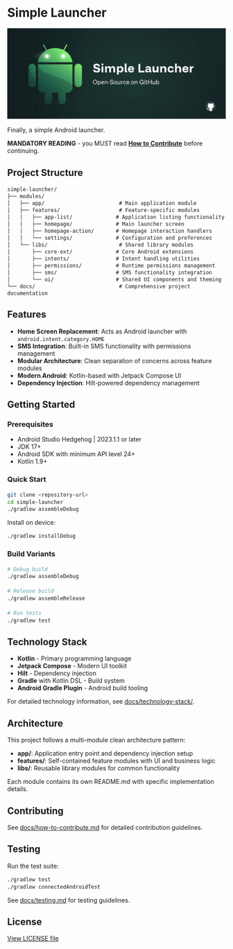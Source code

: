 # Simple Launcher

![Cover image](images/cover-image.png)

Finally, a simple Android launcher.

**MANDATORY READING** - you MUST read [**How to Contribute**](docs/how-to-contribute.md) before continuing.

## Project Structure

```
simple-launcher/
├── modules/
│   ├── app/                        # Main application module
│   ├── features/                   # Feature-specific modules
│   │   ├── app-list/              # Application listing functionality
│   │   ├── homepage/              # Main launcher screen
│   │   ├── homepage-action/       # Homepage interaction handlers  
│   │   └── settings/              # Configuration and preferences
│   └── libs/                       # Shared library modules
│       ├── core-ext/              # Core Android extensions
│       ├── intents/               # Intent handling utilities
│       ├── permissions/           # Runtime permissions management
│       ├── sms/                   # SMS functionality integration
│       └── ui/                    # Shared UI components and theming
└── docs/                           # Comprehensive project documentation
```

## Features

- **Home Screen Replacement**: Acts as Android launcher with `android.intent.category.HOME`
- **SMS Integration**: Built-in SMS functionality with permissions management
- **Modular Architecture**: Clean separation of concerns across feature modules
- **Modern Android**: Kotlin-based with Jetpack Compose UI
- **Dependency Injection**: Hilt-powered dependency management

## Getting Started

### Prerequisites
- Android Studio Hedgehog | 2023.1.1 or later
- JDK 17+
- Android SDK with minimum API level 24+
- Kotlin 1.9+

### Quick Start
```bash
git clone <repository-url>
cd simple-launcher
./gradlew assembleDebug
```

Install on device:
```bash
./gradlew installDebug
```

### Build Variants
```bash
# Debug build
./gradlew assembleDebug

# Release build  
./gradlew assembleRelease

# Run tests
./gradlew test
```

## Technology Stack

- **Kotlin** - Primary programming language
- **Jetpack Compose** - Modern UI toolkit
- **Hilt** - Dependency injection
- **Gradle** with Kotlin DSL - Build system
- **Android Gradle Plugin** - Android build tooling

For detailed technology information, see [docs/technology-stack/](docs/technology-stack/).

## Architecture

This project follows a multi-module clean architecture pattern:

- **app/**: Application entry point and dependency injection setup
- **features/**: Self-contained feature modules with UI and business logic
- **libs/**: Reusable library modules for common functionality

Each module contains its own README.md with specific implementation details.

## Contributing

See [docs/how-to-contribute.md](docs/how-to-contribute.md) for detailed contribution guidelines.

## Testing

Run the test suite:
```bash
./gradlew test
./gradlew connectedAndroidTest
```

See [docs/testing.md](docs/testing.md) for testing guidelines.

## License

[View LICENSE file](LICENSE)
